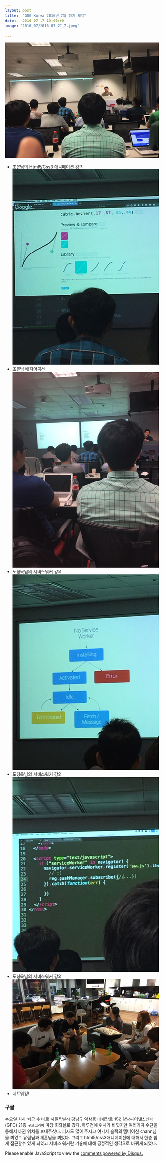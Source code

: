 ```yaml
---
layout: post
title:  "GDG Korea 2016년 7월 정기 모임"
date:   2016-07-17 19:00:00
image: "2016_07/2016-07-27_7.jpeg"

---
```


![image](../../assets/img/2016_07/2016-07-27_1.jpeg)
- 조은님의 Html5/Css3 애니메이션 강의
![image](../../assets/img/2016_07/2016-07-27_2.jpeg)
- 조은님 배지어곡선
![image](../../assets/img/2016_07/2016-07-27_3.jpeg)
- 도창욱님의 서비스워커 강의
![image](../../assets/img/2016_07/2016-07-27_4.jpeg)
- 도창욱님의 서비스워커 강의
![image](../../assets/img/2016_07/2016-07-27_5.jpeg)
- 도창욱님의 서비스워커 강의
![image](../../assets/img/2016_07/2016-07-27_6.jpeg)
- 네트워킹!

### 구글
수요일 회사 퇴근 후 바로 서울특별시 강남구 역삼동 테헤란로 152 강남파이낸스센터(GFC) 21층 `구글코리아` 마당 회의실로 갔다. 하루전에 위치가 바꼇지만 여러가지 수단을 통해서 바뀐 위치를 보내주셧다.
피자도 많이 주시고 여기서 슬랙의 멤버이신 chann님을 뵈었고 유림님과 재훈님을 뵈었다.
그리고 html5/css3애니메이션에 대해서 한층 쉽게 접근할수 있게 되었고 서비스 워커란 기술에 대해 긍정적인 생각으로 바뀌게 되었다.


<div id="disqus_thread"></div>
<script>
    /**
     *  RECOMMENDED CONFIGURATION VARIABLES: EDIT AND UNCOMMENT THE SECTION BELOW TO INSERT DYNAMIC VALUES FROM YOUR PLATFORM OR CMS.
     *  LEARN WHY DEFINING THESE VARIABLES IS IMPORTANT: https://disqus.com/admin/universalcode/#configuration-variables
     */
    /*
    var disqus_config = function () {
        this.page.url = PAGE_URL;  // Replace PAGE_URL with your page's canonical URL variable
        this.page.identifier = PAGE_IDENTIFIER; // Replace PAGE_IDENTIFIER with your page's unique identifier variable
    };
    */
    (function() {  // DON'T EDIT BELOW THIS LINE
        var d = document, s = d.createElement('script');

        s.src = '//pikachu987blog.disqus.com/embed.js';

        s.setAttribute('data-timestamp', +new Date());
        (d.head || d.body).appendChild(s);
    })();
</script>
<noscript>Please enable JavaScript to view the <a href="https://disqus.com/?ref_noscript" rel="nofollow">comments powered by Disqus.</a></noscript>

<script id="dsq-count-scr" src="//pikachu987blog.disqus.com/count.js" async></script>

